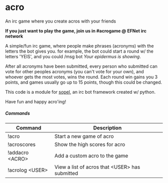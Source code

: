 # acro
An irc game where you create acros with your friends

**If you just want to play the game, join us in #acrogame @ EFNet irc network**

A simple/fun irc game, where people make phrases (acronyms) with the letters the bot gives you. for example, the bot could start a round w/ the letters 'YEIS', and you could /msg bot *Your epidermus is showing*.

After all acronyms have been submitted, every person who submitted can vote for other peoples acronyms (you can't vote for your own), and whoever gets the most votes, wins the round. Each round win gains you 3 points, and games usually go up to 15 points, though this could be changed.

This code is a module for [sopel](https://github.com/sopel-irc/sopel), an irc bot framework created w/ python.

Have fun and happy acro'ing!

##### Commands
| Command | Description |
| --- | --- |
| !acro | Start a new game of acro |
| !acroscores | Show the high scores for acro |
| !addacro \<ACRO> | Add a custom acro to the game |
| !acrolog \<USER> | View a list of acros that \<USER> has submitted |



